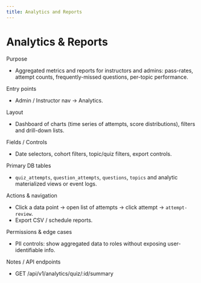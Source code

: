 ```yaml
---
title: Analytics and Reports
---
```


# Analytics & Reports

Purpose
- Aggregated metrics and reports for instructors and admins: pass-rates, attempt counts, frequently-missed questions, per-topic performance.

Entry points
- Admin / Instructor nav -> Analytics.

Layout
- Dashboard of charts (time series of attempts, score distributions), filters and drill-down lists.

Fields / Controls
- Date selectors, cohort filters, topic/quiz filters, export controls.

Primary DB tables
- `quiz_attempts`, `question_attempts`, `questions`, `topics` and analytic materialized views or event logs.

Actions & navigation
- Click a data point -> open list of attempts -> click attempt -> `attempt-review`.
- Export CSV / schedule reports.

Permissions & edge cases
- PII controls: show aggregated data to roles without exposing user-identifiable info.

Notes / API endpoints
- GET /api/v1/analytics/quiz/:id/summary
